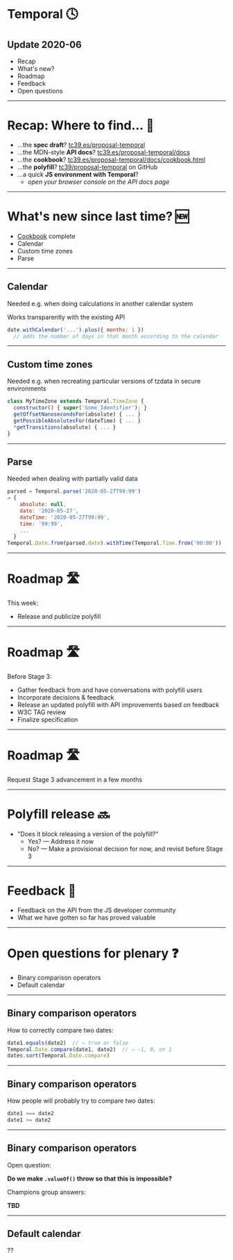 <!--
theme: default
paginate: true
footer: "https://github.com/tc39/proposal-temporal"
-->

# Temporal 🕓

## Update 2020-06

- Recap
- What's new?
- Roadmap
- Feedback
- Open questions

---

# Recap: Where to find... 🔎

- ...the **spec draft**? [tc39.es/proposal-temporal](https://tc39.es/proposal-temporal/)
- ...the MDN-style **API docs**? [tc39.es/proposal-temporal/docs](https://tc39.es/proposal-temporal/docs/)
- ...the **cookbook**? [tc39.es/proposal-temporal/docs/cookbook.html](https://tc39.es/proposal-temporal/docs/cookbook.html)
- ...the **polyfill**? [tc39/proposal-temporal](https://github.com/tc39/proposal-temporal/tree/main/polyfill) on GitHub
- ...a quick **JS environment with Temporal**?
  - _open your browser console on the API docs page_

---

# What's new since last time? 🆕

- [Cookbook](https://tc39.es/proposal-temporal/docs/cookbook.html) complete
- Calendar
- Custom time zones
- Parse

---

## Calendar

Needed e.g. when doing calculations in another calendar system

Works transparently with the existing API

```javascript
date.withCalendar('...').plus({ months: 1 })
  // adds the number of days in that month according to the calendar
```

---

## Custom time zones

Needed e.g. when recreating particular versions of tzdata in secure environments

```javascript
class MyTimeZone extends Temporal.TimeZone {
  constructor() { super('Some_Identifier'); }
  getOffsetNanosecondsFor(absolute) { ... }
  getPossibleAbsolutesFor(dateTime) { ... }
  *getTransitions(absolute) { ... }
}
```

---

## Parse

Needed when dealing with partially valid data

```javascript
parsed = Temporal.parse('2020-05-27T99:99')
⇒ {
    absolute: null,
    date: '2020-05-27',
    dateTime: '2020-05-27T99:99',
    time: '99:99',
    ...
  }
Temporal.Date.from(parsed.date).withTime(Temporal.Time.from('00:00'))
```

---

# Roadmap 🛣

This week:
- Release and publicize polyfill

---

# Roadmap 🛣

Before Stage 3:
- Gather feedback from and have conversations with polyfill users
- Incorporate decisions & feedback
- Release an updated polyfill with API improvements based on feedback
- W3C TAG review
- Finalize specification

---

# Roadmap 🛣

Request Stage 3 advancement in a few months

---

# Polyfill release 🔜

- "Does it block releasing a version of the polyfill?"
  - Yes? — Address it now
  - No? — Make a provisional decision for now, and revisit before Stage 3

---

# Feedback 📢

- Feedback on the API from the JS developer community
- What we have gotten so far has proved valuable

---

# Open questions for plenary ❓

- Binary comparison operators
- Default calendar

---

## Binary comparison operators

How to correctly compare two dates:

```javascript
date1.equals(date2)  // ⇒ true or false
Temporal.Date.compare(date1, date2)  // ⇒ -1, 0, or 1
dates.sort(Temporal.Date.compare)
```

---

## Binary comparison operators

How people will probably try to compare two dates:

```javascript
date1 === date2
date1 >= date2
```

---

## Binary comparison operators

Open question:

**Do we make `.valueOf()` throw so that this is impossible?**

Champions group answers:

**TBD**

---

## Default calendar

??
